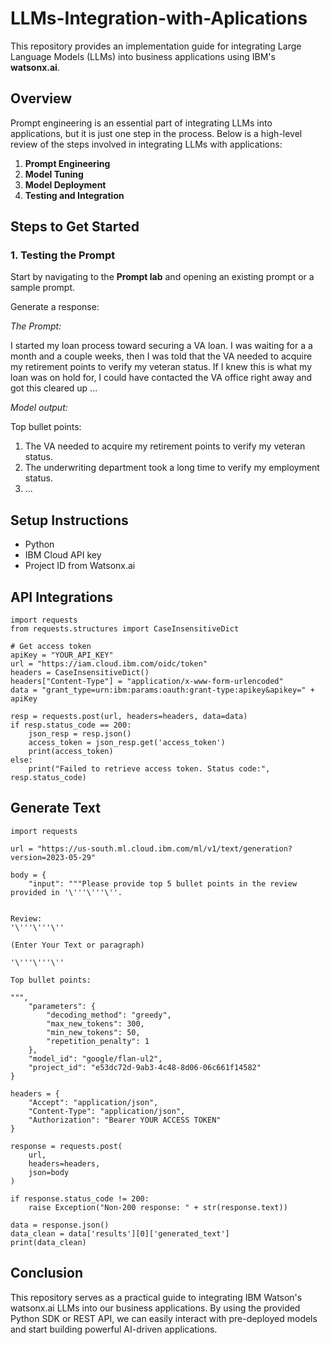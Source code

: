 # LLMs-Integration-with-Aplications

This repository provides an implementation guide for integrating Large Language Models (LLMs) into business applications using IBM's **watsonx.ai**.

## Overview

Prompt engineering is an essential part of integrating LLMs into applications, but it is just one step in the process. Below is a high-level review of the steps involved in integrating LLMs with applications:

1. **Prompt Engineering**
2. **Model Tuning**
3. **Model Deployment**
4. **Testing and Integration**

## Steps to Get Started

### 1. Testing the Prompt

Start by navigating to the **Prompt lab** and opening an existing prompt or a sample prompt. 

Generate a response:

*The Prompt:*

I started my loan process toward securing a VA loan. I was waiting for a a month and a couple weeks, then I was told that the VA needed to acquire my retirement points to verify my veteran status. If I knew this is what my loan was on hold for, I could have contacted the VA office right away and got this cleared up ...

*Model output:*

Top bullet points:
1. The VA needed to acquire my retirement points to verify my veteran status. 
2. The underwriting department took a long time to verify my employment status. 
3. ...

## Setup Instructions
- Python
- IBM Cloud API key
- Project ID from Watsonx.ai

## API Integrations
    import requests
    from requests.structures import CaseInsensitiveDict
    
    # Get access token
    apiKey = "YOUR_API_KEY"
    url = "https://iam.cloud.ibm.com/oidc/token"
    headers = CaseInsensitiveDict()
    headers["Content-Type"] = "application/x-www-form-urlencoded"
    data = "grant_type=urn:ibm:params:oauth:grant-type:apikey&apikey=" + apiKey
    
    resp = requests.post(url, headers=headers, data=data)
    if resp.status_code == 200:
        json_resp = resp.json()
        access_token = json_resp.get('access_token')
        print(access_token)
    else:
        print("Failed to retrieve access token. Status code:", resp.status_code)


## Generate Text

    import requests
    
    url = "https://us-south.ml.cloud.ibm.com/ml/v1/text/generation?version=2023-05-29"
    
    body = {
    	"input": """Please provide top 5 bullet points in the review provided in '\'''\'''\''.
    
    
    Review:
    '\'''\'''\''
    
    (Enter Your Text or paragraph)

    '\'''\'''\''
    
    Top bullet points:
    
    """,
    	"parameters": {
    		"decoding_method": "greedy",
    		"max_new_tokens": 300,
    		"min_new_tokens": 50,
    		"repetition_penalty": 1
    	},
    	"model_id": "google/flan-ul2",
    	"project_id": "e53dc72d-9ab3-4c48-8d06-06c661f14582"
    }
    
    headers = {
    	"Accept": "application/json",
    	"Content-Type": "application/json",
    	"Authorization": "Bearer YOUR ACCESS TOKEN"
    }
    
    response = requests.post(
    	url,
    	headers=headers,
    	json=body
    )
    
    if response.status_code != 200:
    	raise Exception("Non-200 response: " + str(response.text))
    
    data = response.json()
    data_clean = data['results'][0]['generated_text'] 
    print(data_clean) 

## Conclusion
This repository serves as a practical guide to integrating IBM Watson's watsonx.ai LLMs into our business applications. By using the provided Python SDK or REST API, we can easily interact with pre-deployed models and start building powerful AI-driven applications.
